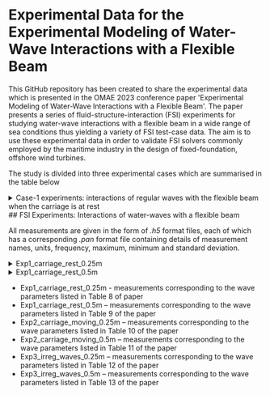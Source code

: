 # Experimental Data for the Experimental Modeling of Water-Wave Interactions with a Flexible Beam

This GitHub repository has been created to share the experimental data which is presented in the OMAE 2023 conference paper 'Experimental Modeling of Water-Wave Interactions with a Flexible Beam'. The paper presents a series of fluid-structure-interaction (FSI) experiments for studying water-wave interactions with a flexible beam in a wide range of sea conditions thus yielding a variety of FSI test-case data. The aim is to use these experimental data in order to validate FSI solvers commonly employed by the maritime industry in the design of fixed-foundation, offshore wind turbines.

The study is divided into three experimental cases which are summarised in the table below

<details>

<summary>Case-1 experiments: interactions of regular waves with the flexible beam when the carriage is at rest </summary>

The experiments are divided into three cases, each of which is aimed at studying the dynamic response of the flexible beam to varying wave conditions ranging from regular-to-irregular and moderate-to-extreme wave height and steepness. Experimental Case 1 concerns interactions of regular waves with the flexible beam when the carriage is at rest; studying this case will facilitate the validation of linear FSI solvers in the non-resonant regime, since the non-linear dynamic response of beam is not excited by the incident-wave frequencies. Experimental Case 2 concerns interactions with the flexible beam when the carriage is moving at a constant speed. Moving the carriage changes the frequency of encounter between beam and waves, so that the dynamic response of the beam and its interaction with water waves, particularly at the onset of resonance, can be studied. By changing the steepness of the regular waves, both linear and nonlinear FSI solvers can be validated.

</details>
## FSI Experiments: Interactions of water-waves with a flexible beam

All measurements are given in the form of *.h5* format files, each of which has a corresponding *.pan* format file containing details of measurement names, units, frequency, maximum, minimum and standard deviation. 

<details>

<summary>Exp1_carriage_rest_0.25m</summary>

The measurements corresponding to the wave parameters listed in Table 8 of paper are shared in this folder. 

</details>

<details>

<summary>Exp1_carriage_rest_0.5m</summary>

The measurements corresponding to the wave parameters listed in Table 9 of the paper are shared in this folder. 

</details>


- Exp1_carriage_rest_0.25m - measurements corresponding to the wave parameters listed in Table 8 of paper
- Exp1_carriage_rest_0.5m – measurements corresponding to the wave parameters listed in Table 9 of the paper
- Exp2_carriage_moving_0.25m – measurements corresponding to the wave parameters listed in Table 10 of the paper
- Exp2_carriage_moving_0.5m – measurements corresponding to the wave parameters listed in Table 11 of the paper
- Exp3_irreg_waves_0.25m – measurements corresponding to the wave parameters listed in Table 12 of the paper
- Exp3_irreg_waves_0.5m – measurements corresponding to the wave parameters listed in Table 13 of the paper
